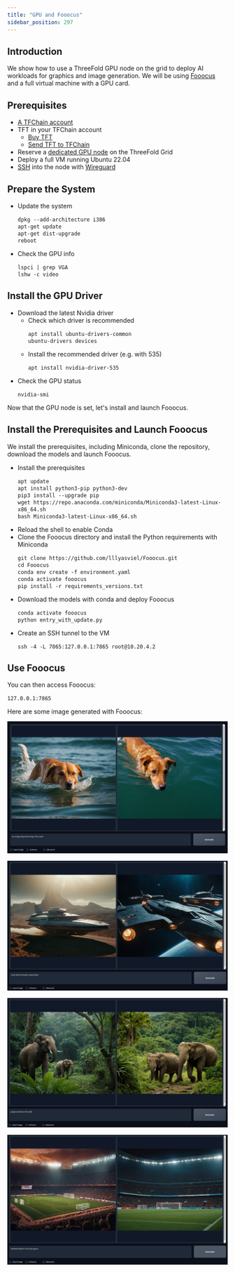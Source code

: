 ```yaml
---
title: "GPU and Fooocus"
sidebar_position: 297
---
```






## Introduction

We show how to use a ThreeFold GPU node on the grid to deploy AI workloads for graphics and image generation. We will be using [Fooocus](https://github.com/lllyasviel/Fooocus) and a full virtual machine with a GPU card.

## Prerequisites

- [A TFChain account](../../../dashboard/wallet_connector)
- TFT in your TFChain account
  - [Buy TFT](../../../threefold_token/buy_sell_tft/buy_sell_tft)
  - [Send TFT to TFChain](../../../threefold_token/tft_bridges/tfchain_stellar_bridge)
- Reserve a [dedicated GPU node](../../../dashboard/deploy/node_finder#dedicated-nodes) on the ThreeFold Grid
- Deploy a full VM running Ubuntu 22.04
- [SSH](../../tfgrid3_getstarted/ssh_guide/ssh_guide) into the node with [Wireguard](../../tfgrid3_getstarted/ssh_guide/advanced_methods/ssh_wireguard) 

## Prepare the System

- Update the system
    ```
    dpkg --add-architecture i386
    apt-get update
    apt-get dist-upgrade
    reboot
    ```
- Check the GPU info
    ```
    lspci | grep VGA
    lshw -c video
    ```

## Install the GPU Driver

- Download the latest Nvidia driver
  - Check which driver is recommended
      ```
      apt install ubuntu-drivers-common
      ubuntu-drivers devices
      ```
  - Install the recommended driver (e.g. with 535)
      ```
      apt install nvidia-driver-535
      ```
- Check the GPU status
    ```
    nvidia-smi
    ```

Now that the GPU node is set, let's install and launch Fooocus.

## Install the Prerequisites and Launch Fooocus

We install the prerequisites, including Miniconda, clone the repository, download the models and launch Fooocus.

- Install the prerequisites
  ```
  apt update
  apt install python3-pip python3-dev
  pip3 install --upgrade pip
  wget https://repo.anaconda.com/miniconda/Miniconda3-latest-Linux-x86_64.sh
  bash Miniconda3-latest-Linux-x86_64.sh
  ```
- Reload the shell to enable Conda
- Clone the Fooocus directory and install the Python requirements with Miniconda
  ```
  git clone https://github.com/lllyasviel/Fooocus.git
  cd Fooocus
  conda env create -f environment.yaml
  conda activate fooocus
  pip install -r requirements_versions.txt
  ```
- Download the models with conda and deploy Fooocus
  ```
  conda activate fooocus
  python entry_with_update.py
  ```
- Create an SSH tunnel to the VM
  ```
  ssh -4 -L 7865:127.0.0.1:7865 root@10.20.4.2
  ```

## Use Fooocus

You can then access Fooocus:

```
127.0.0.1:7865
```

Here are some image generated with Fooocus:

![](./img/fooocus_dog_ocean.png)

![](./img/fooocus_ship.png)

![](./img/fooocus_jungle.png)

![](./img/fooocus_stadium.png)